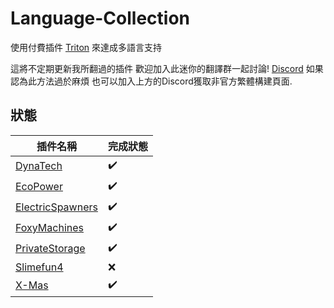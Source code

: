 # Language-Collection

使用付費插件 [Triton](https://www.spigotmc.org/resources/triton-translate-your-server.30331/) 來達成多語言支持

這將不定期更新我所翻過的插件
歡迎加入此迷你的翻譯群一起討論!
[Discord](https://discord.gg/GF4CwjFXT9)
如果認為此方法過於麻煩 也可以加入上方的Discord獲取非官方繁體構建頁面.

## 狀態

| 插件名稱 | 完成狀態 |
| ---- | ---- |
| [DynaTech](DynaTech/) | :heavy_check_mark: |
| [EcoPower](EcoPower/) | :heavy_check_mark: |
| [ElectricSpawners](ElectricSpawners/) | :heavy_check_mark: |
| [FoxyMachines](FoxyMachines/) | :heavy_check_mark: |
| [PrivateStorage](PrivateStorage/) | :heavy_check_mark: |
| [Slimefun4](Slimefun4/) | :x: |
| [X-Mas](X-Mas/) | :heavy_check_mark: |
